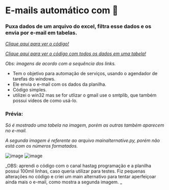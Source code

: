 # E-mails automático com 🐍
### Puxa dados de um arquivo do excel, filtra esse dados e os envia por e-mail em tabelas.
_<a href = 'https://github.com/CloretoJannuzzi/E-mails-com-python/blob/main/main.py'> Clique aqui para ver o código!</a>_

_<a href = "https://github.com/CloretoJannuzzi/Python-dados-via-e-mail/blob/main/mainAlternative.py">Clique aqui para ver o código com todos os dados em uma tabela! </a>_

_Obs: imagens de acordo com a sequência dos links._

- Tem o objetivo para automação de serviços, usando o agendador de tarefas do windows.
- Ele envia o e-mail com os dados da planilha.
- Código simples.
- utilizei o win32 mas se for utlizar o gmail use o smtplib, que também possui vídeos de como usá-lo. 

### Prévia:
_Só é mostrado uma tabela na imagem, porém as outras também aparecem no e-mail._

_A segunda imagem é referente ao arquivo mainalternative.py, porém não está com os números formatados._

![image](https://user-images.githubusercontent.com/100159466/155591903-35b2c8e1-1db8-43e9-b691-d168c9fc0a63.png)
![image](https://user-images.githubusercontent.com/100159466/155755670-4eacc211-c6ee-49b2-b25f-a7fc1bbc6370.png)


_OBS: aprendi o código com o canal hastag programação e a planilha possui 100mil linhas, caso queria utilizar para testes. Fiz pequenas alterações no código e criei um main alternativo para tentar aperfeiçoar ainda mais o e-mail, como mostra a segunda imagem. _
